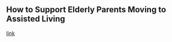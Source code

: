 ## How to Support Elderly Parents Moving to Assisted Living

[link](https://www.psychologytoday.com/intl/blog/the-psychology-aging/202102/how-support-elderly-parents-moving-assisted-living)
